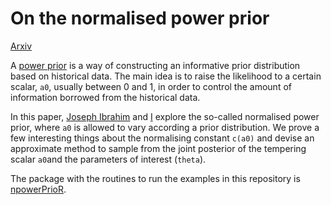 # On the normalised power prior 

[Arxiv](https://arxiv.org/abs/2004.14912)

A [power prior](https://onlinelibrary.wiley.com/doi/abs/10.1002/sim.6728) is a way of constructing an informative prior distribution based on historical data.
The main idea is to raise the likelihood to a certain scalar, `a0`, usually between 0 and 1, in order to control the amount of information borrowed from the historical data. 

In this paper, [Joseph Ibrahim](https://sph.unc.edu/adv_profile/joseph-g-ibrahim-phd/) and [I](https://lmfcarvalho.org/about/) explore the so-called normalised power prior, where `a0` is allowed to vary according a prior distribution.
We prove a few interesting things about the normalising constant `c(a0)` and devise an approximate method to sample from the joint posterior of the tempering scalar `a0`and the parameters of interest (`theta`).

The package with the routines to run the examples in this repository is [npowerPrioR](https://github.com/maxbiostat/npowerPrioR). 
